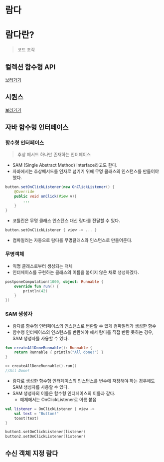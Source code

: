 # 람다

# 람다란?

> 코드 조각
> 

## 컬렉션 함수형 API
[보러가기](https://github.com/uuranus/personal_study/blob/main/Android/Kotlin/Collection%20%ED%95%A8%EC%88%98%ED%98%95%20API.md)

## 시퀀스
[보러가기](https://github.com/uuranus/personal_study/blob/main/Android/Kotlin/%EC%8B%9C%ED%80%80%EC%8A%A4.md)

## 자바 함수형 인터페이스

### 함수형 인터페이스

> 추상 메서드 하나만 존재하는 인터페이스
> 
- SAM (Single Abstract Method) Interface라고도 한다.
- 자바에서는 추상메서드를 인자로 넘기기 위해 무명 클래스의 인스턴스를 만들어야 했다.

```java
button.setOnClickListener(new OnClickListener() {
	@Override
	public void onClick(View v){
		...
	}
}
```

- 코틀린은 무명 클래스 인스턴스 대신 람다를 전달할 수 있다.

```kotlin
button.setOnClickListener { view -> ... }
```

- 컴파일러는 자동으로 람다를 무명클래스와 인스턴스로 만들어준다.

### 무명객체

- 익명 클래스로부터 생성되는 객체
- 인터페이스를 구현하는 클래스의 이름을 붙이지 않은 채로 생성하겠다.

```kotlin
postponeComputation(1000, object: Runnable {
	override fun run() {
		println(42)
	}
})
```

### SAM 생성자

- 람다를 함수형 인터페이스의 인스턴스로 변환할 수 있게 컴파일러가 생성한 함수
- 함수형 인터페이스의 인스턴스를 반환해야 해서 람다를 직접 반환 못하는 경우, SAM 생성자를 사용할 수 있다.

```kotlin
fun createAllDoneRunnable(): Runnable {
	return Runnable { println("All done!") }
}

>> createAllDoneRunnable().run()
//All Done!
```

- 람다로 생성한 함수형 인터페이스의 인스턴스를 변수에 저장해야 하는 경우에도 SAM 생성자를 사용할 수 있다.
- SAM 생성자의 이름은 함수형 인터페이스의 이름과 같다.
    - 예제에서는 OnClickListener로 이름 붙음

```kotlin
val listener = OnClickListener { view ->
	val text = "Button!"
	toast(text)
}

button1.setOnClickListener(listener)
button2.setOnClickListener(listener)
```

## 수신 객체 지정 람다
